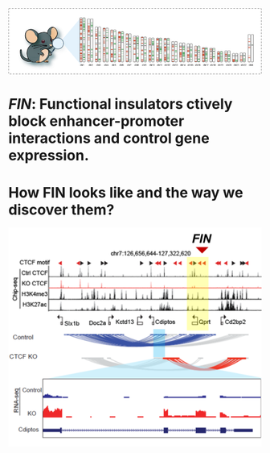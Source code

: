 
<img src="docs/source/_static/FIN.png" alt="FIN result" width="896"/>

# ***FIN***: Functional insulators ctively block enhancer-promoter interactions and control gene expression.


# How FIN looks like and the way we discover them?
<img src="docs/source/_static/Example%20of%20FIN.png" alt="FIN result" width="896"/>



